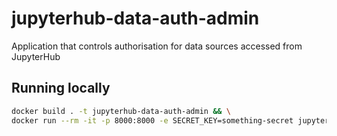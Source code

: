 # jupyterhub-data-auth-admin

Application that controls authorisation for data sources accessed from JupyterHub

## Running locally

```bash
docker build . -t jupyterhub-data-auth-admin && \
docker run --rm -it -p 8000:8000 -e SECRET_KEY=something-secret jupyterhub-data-auth-admin
```
